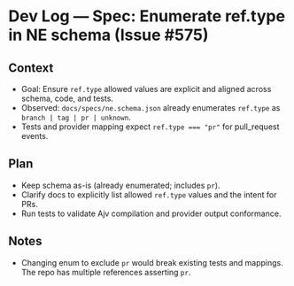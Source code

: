 # Dev Log — Spec: Enumerate ref.type in NE schema (Issue #575)

## Context

- Goal: Ensure `ref.type` allowed values are explicit and aligned across schema, code, and tests.
- Observed: `docs/specs/ne.schema.json` already enumerates `ref.type` as `branch | tag | pr | unknown`.
- Tests and provider mapping expect `ref.type === "pr"` for pull_request events.

## Plan

- Keep schema as-is (already enumerated; includes `pr`).
- Clarify docs to explicitly list allowed `ref.type` values and the intent for PRs.
- Run tests to validate Ajv compilation and provider output conformance.

## Notes

- Changing enum to exclude `pr` would break existing tests and mappings. The repo has multiple references asserting `pr`.
